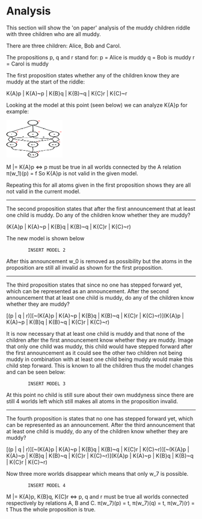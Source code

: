 # Analysis

This section will show the 'on paper' analysis of the muddy children riddle with three children who are all muddy. 

There are three children: Alice, Bob and Carol. 

The propositions p, q and r stand for:
p = Alice is muddy
q = Bob is muddy
r = Carol is muddy

The first proposition states whether any of the children know they are muddy at the start of the riddle:

K{A}p | K{A}~p | K{B}q | K{B}~q | K{C}r | K{C}~r

Looking at the model at this point (seen below) we can analyze K{A}p for example:


<img src="https://github.com/wesselvdrest/LAMAS-EpistemicRiddleSolver/blob/master/fullgraph.png" alt="model"
	title="model" width="150" height="100" />


 M |= K{A}p    	⇔ 
 p must be true in all worlds connected by the A relation
 π(w_1)(p) = f
 So K{A}p is not valid in the given model.
 
Repeating this for all atoms given in the first proposition shows they are all not valid in the current model.

------------------------------------------------------------------------------------------------------------------

The second proposition states that after the first announcement that at least one child is muddy. Do any of the children know whether they are muddy?

<p | q | r>(K{A}p | K{A}~p | K{B}q | K{B}~q | K{C}r | K{C}~r)

The new model is shown below


			INSERT MODEL 2


After this announcement w_0 is removed as possibility but the atoms in the proposition are still all invalid as shown for the first proposition.

-----------------------------------------------------------------------------------------------------------------

The third proposition states that since no one has stepped forward yet, which can be represented as an announcement. After the second announcement that at least one child is muddy, do any of the children know whether they are muddy?

[(p | q | r)][~(K{A}p | K{A}~p | K{B}q | K{B}~q | K{C}r | K{C}~r)](K{A}p | K{A}~p | K{B}q | K{B}~q | K{C}r | K{C}~r)

It is now necessary that at least one child is muddy and that none of the children after the first announcement know whether they are muddy. Image that only one child was muddy, this child would have stepped forward after the first announcement as it could see the other two children not being muddy in combination with at least one child being muddy would make this child step forward. This is known to all the children thus the model changes and can be seen below:


			INSERT MODEL 3


At this point no child is still sure about their own muddyness since there are still 4 worlds left which still makes all atoms in the proposition invalid.

--------------------------------------------------------------------------------------------------------------------

The fourth proposition is states that no one has stepped forward yet, which can be represented as an announcement. After the third announcement that at least one child is muddy, do any of the children know whether they are muddy?

[(p | q | r)][~(K{A}p | K{A}~p | K{B}q | K{B}~q | K{C}r | K{C}~r)][~(K{A}p | K{A}~p | K{B}q | K{B}~q | K{C}r | K{C}~r)](K{A}p | K{A}~p | K{B}q | K{B}~q | K{C}r | K{C}~r)

Now three more worlds disappear which means that only w_7 is possible.


			INSERT MODEL 4


 M |= K{A}p, K{B}q, K{C}r    	⇔
 p, q and r must be true all worlds connected respectively by relations A, B and C.
 π(w_7)(p) = t,  π(w_7)(q) = t, π(w_7)(r) = t
 Thus the whole proposition is true.
 



 

